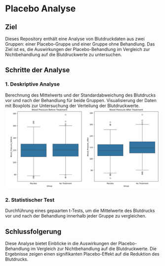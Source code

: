 # Placebo Analyse

## Ziel
Dieses Repository enthält eine Analyse von Blutdruckdaten aus zwei Gruppen: einer Placebo-Gruppe und einer Gruppe ohne Behandlung. Das Ziel ist es, die Auswirkungen der Placebo-Behandlung im Vergleich zur Nichtbehandlung auf die Blutdruckwerte zu untersuchen.

## Schritte der Analyse
### 1. Deskriptive Analyse
Berechnung des Mittelwerts und der Standardabweichung des Blutdrucks vor und nach der Behandlung für beide Gruppen.
Visualisierung der Daten mit Boxplots zur Untersuchung der Verteilung der Blutdruckwerte.
![Alt Text](graph_means.jpg)

### 2. Statistischer Test
Durchführung eines gepaarten t-Tests, um die Mittelwerte des Blutdrucks vor und nach der Behandlung innerhalb jeder Gruppe zu vergleichen.

## Schlussfolgerung
Diese Analyse bietet Einblicke in die Auswirkungen der Placebo-Behandlung im Vergleich zur Nichtbehandlung auf die Blutdruckwerte. Die Ergebnisse zeigen einen signifikanten Placebo-Effekt auf die Reduktion des Blutdrucks.
